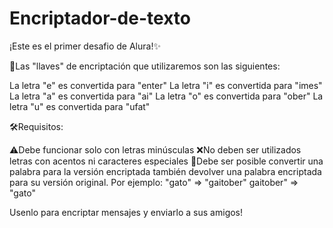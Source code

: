 # Encriptador-de-texto

¡Este es el primer desafio de Alura!✨

🔎Las "llaves" de encriptación que utilizaremos son las siguientes: 

La letra "e" es convertida para "enter"
La letra "i" es convertida para "imes"
La letra "a" es convertida para "ai"
La letra "o" es convertida para "ober"
La letra "u" es convertida para "ufat"

🛠Requisitos:

⚠Debe funcionar solo con letras minúsculas
❌No deben ser utilizados letras con acentos ni caracteres especiales
💯Debe ser posible convertir una palabra para la versión encriptada también devolver una palabra encriptada para su versión original.
Por ejemplo:
"gato" => "gaitober"
gaitober" => "gato"

Usenlo para encriptar mensajes y enviarlo a sus amigos!
